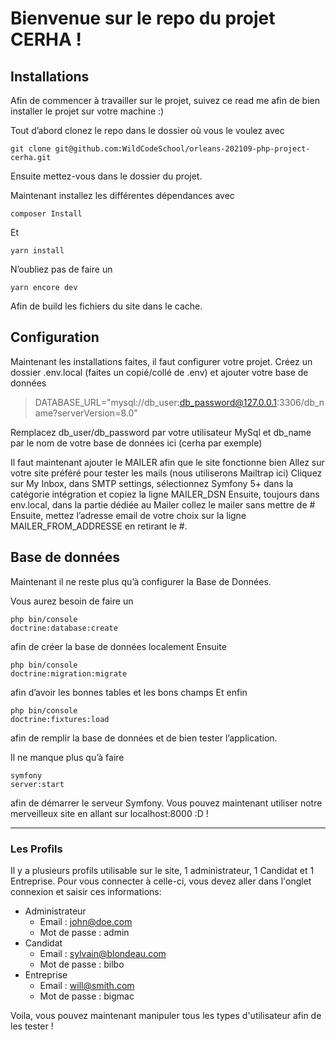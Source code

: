 # Bienvenue sur le repo du projet CERHA !

## Installations 
Afin de commencer à travailler sur le projet, suivez ce read me afin de bien installer le projet sur votre machine :)

Tout d’abord clonez le repo dans le dossier où vous le voulez avec
<pre><code>git clone git@github.com:WildCodeSchool/orleans-202109-php-project-cerha.git</code></pre>

Ensuite mettez-vous dans le dossier du projet.

Maintenant installez les différentes dépendances avec
<pre><code>composer Install</code></pre> Et <pre><code>yarn install</code></pre>

N’oubliez pas de faire un <pre><code>yarn encore dev</code></pre> Afin de build les fichiers du site dans le cache.

## Configuration 
Maintenant les installations faites, il faut configurer votre projet.
Créez un dossier .env.local (faites un copié/collé de .env) et ajouter votre base de données
> DATABASE_URL="mysql://db_user:db_password@127.0.0.1:3306/db_name?serverVersion=8.0"

Remplacez db_user/db_password par votre utilisateur MySql et db_name par le nom de votre base de données ici (cerha par exemple)

Il faut maintenant ajouter le MAILER afin que le site fonctionne bien
Allez sur votre site préféré pour tester les mails (nous utiliserons Mailtrap ici)
Cliquez sur My Inbox, dans SMTP settings, sélectionnez Symfony 5+ dans la catégorie intégration et copiez la ligne MAILER_DSN
Ensuite, toujours dans env.local, dans la partie dédiée au Mailer collez le mailer  sans mettre de #
Ensuite, mettez l’adresse email de votre choix sur la ligne MAILER_FROM_ADDRESSE en retirant le #.

## Base de données
Maintenant il ne reste plus qu’à configurer la Base de Données.

Vous aurez besoin de faire un <pre><code>php bin/console doctrine:database:create</code></pre> afin de créer la base de données localement
Ensuite <pre><code>php bin/console doctrine:migration:migrate</code></pre> afin d’avoir les bonnes tables et les bons champs
Et enfin <pre><code>php bin/console doctrine:fixtures:load</code></pre> afin de remplir la base de données et de bien tester l’application.

Il ne manque plus qu’à faire <pre><code>symfony server:start</code></pre> afin de démarrer le serveur Symfony.
Vous pouvez maintenant utiliser notre merveilleux site en allant sur localhost:8000 :D !

***

### Les Profils

Il y a plusieurs profils utilisable sur le site, 1 administrateur, 1 Candidat et 1 Entreprise.
Pour vous connecter à celle-ci, vous devez aller dans l'onglet connexion et saisir ces informations:

* Administrateur
   * Email : john@doe.com
   * Mot de passe : admin
* Candidat
   * Email : sylvain@blondeau.com
   * Mot de passe : bilbo
* Entreprise
   * Email : will@smith.com
   * Mot de passe : bigmac

Voila, vous pouvez maintenant manipuler tous les types d'utilisateur afin de les tester !

